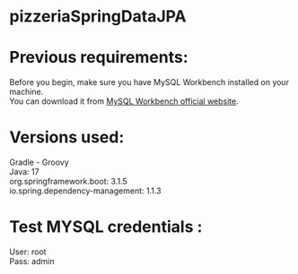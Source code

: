 # pizzeriaSpringDataJPA


# Previous requirements:

Before you begin, make sure you have MySQL Workbench installed on your machine.  
You can download it from [MySQL Workbench official website](https://dev.mysql.com/downloads/installer/).

# Versions used:
Gradle - Groovy  
Java: 17  
org.springframework.boot: 3.1.5  
io.spring.dependency-management: 1.1.3

# Test MYSQL credentials :
User: root  
Pass: admin  
